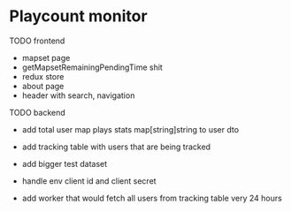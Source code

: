 # Playcount monitor

TODO frontend

* mapset page
* getMapsetRemainingPendingTime shit
* redux store
* about page
* header with search, navigation


TODO backend

* add total user map plays stats map[string]string to user dto
* add tracking table with users that are being tracked
* add bigger test dataset


* handle env client id and client secret
* add worker that would fetch all users from tracking table very 24 hours